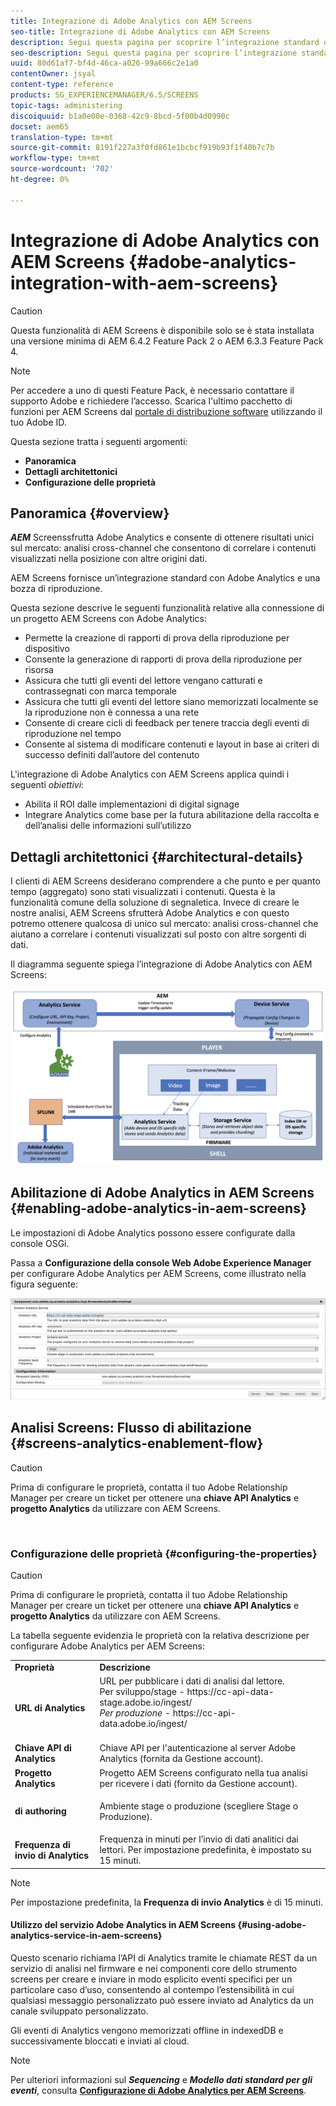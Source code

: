 ```yaml
---
title: Integrazione di Adobe Analytics con AEM Screens
seo-title: Integrazione di Adobe Analytics con AEM Screens
description: Segui questa pagina per scoprire l’integrazione standard di AEM Screens con Adobe Analytics e ti fornisce una bozza di riproduzione.
seo-description: Segui questa pagina per scoprire l’integrazione standard di AEM Screens con Adobe Analytics e ti fornisce una bozza di riproduzione.
uuid: 80d61af7-bf4d-46ca-a026-99a666c2e1a0
contentOwner: jsyal
content-type: reference
products: SG_EXPERIENCEMANAGER/6.5/SCREENS
topic-tags: administering
discoiquuid: b1a0e00e-0368-42c9-8bcd-5f00b4d0990c
docset: aem65
translation-type: tm+mt
source-git-commit: 8191f227a3f0fd861e1bcbcf919b93f1f40b7c7b
workflow-type: tm+mt
source-wordcount: '702'
ht-degree: 0%

---
```



# Integrazione di Adobe Analytics con AEM Screens {#adobe-analytics-integration-with-aem-screens}

>[!CAUTION]
>
>Questa funzionalità di AEM Screens è disponibile solo se è stata installata una versione minima di AEM 6.4.2 Feature Pack 2 o AEM 6.3.3 Feature Pack 4.

>[!NOTE]
>
>Per accedere a uno di questi Feature Pack, è necessario contattare il supporto Adobe e richiedere l’accesso. Scarica l&#39;ultimo pacchetto di funzioni per AEM Screens dal [portale di distribuzione software](https://experience.adobe.com/#/downloads/content/software-distribution/en/aem.html) utilizzando il tuo Adobe ID.

Questa sezione tratta i seguenti argomenti:

* **Panoramica**
* **Dettagli architettonici**
* **Configurazione delle proprietà**

## Panoramica {#overview}

***AEM*** Screenssfrutta Adobe Analytics e consente di ottenere risultati unici sul mercato: analisi cross-channel che consentono di correlare i contenuti visualizzati nella posizione con altre origini dati.

AEM Screens fornisce un’integrazione standard con Adobe Analytics e una bozza di riproduzione.

Questa sezione descrive le seguenti funzionalità relative alla connessione di un progetto AEM Screens con Adobe Analytics:

* Permette la creazione di rapporti di prova della riproduzione per dispositivo
* Consente la generazione di rapporti di prova della riproduzione per risorsa
* Assicura che tutti gli eventi del lettore vengano catturati e contrassegnati con marca temporale
* Assicura che tutti gli eventi del lettore siano memorizzati localmente se la riproduzione non è connessa a una rete
* Consente di creare cicli di feedback per tenere traccia degli eventi di riproduzione nel tempo
* Consente al sistema di modificare contenuti e layout in base ai criteri di successo definiti dall’autore del contenuto

L&#39;integrazione di Adobe Analytics con AEM Screens applica quindi i seguenti *obiettivi*:

* Abilita il ROI dalle implementazioni di digital signage
* Integrare Analytics come base per la futura abilitazione della raccolta e dell’analisi delle informazioni sull’utilizzo

## Dettagli architettonici {#architectural-details}

I clienti di AEM Screens desiderano comprendere a che punto e per quanto tempo (aggregato) sono stati visualizzati i contenuti. Questa è la funzionalità comune della soluzione di segnaletica. Invece di creare le nostre analisi, AEM Screens sfrutterà Adobe Analytics e con questo potremo ottenere qualcosa di unico sul mercato: analisi cross-channel che aiutano a correlare i contenuti visualizzati sul posto con altre sorgenti di dati.

Il diagramma seguente spiega l’integrazione di Adobe Analytics con AEM Screens:

![screen_shot_2018-09-12at85611am](assets/screen_shot_2018-09-12at85611am.png)

## Abilitazione di Adobe Analytics in AEM Screens {#enabling-adobe-analytics-in-aem-screens}

Le impostazioni di Adobe Analytics possono essere configurate dalla console OSGi.

Passa a **Configurazione della console Web Adobe Experience Manager** per configurare Adobe Analytics per AEM Screens, come illustrato nella figura seguente:

![screen_shot_2018-09-04at25550pm](assets/screen_shot_2018-09-04at25550pm.png)

## Analisi Screens: Flusso di abilitazione {#screens-analytics-enablement-flow}

>[!CAUTION]
>
>Prima di configurare le proprietà, contatta il tuo Adobe Relationship Manager per creare un ticket per ottenere una **chiave API Analytics** e **progetto Analytics** da utilizzare con AEM Screens.

![]()

### Configurazione delle proprietà {#configuring-the-properties}

>[!CAUTION]
>
>Prima di configurare le proprietà, contatta il tuo Adobe Relationship Manager per creare un ticket per ottenere una **chiave API Analytics** e **progetto Analytics** da utilizzare con AEM Screens.

La tabella seguente evidenzia le proprietà con la relativa descrizione per configurare Adobe Analytics per AEM Screens:

<table>
 <tbody>
  <tr>
   <td><strong>Proprietà</strong></td>
   <td><strong>Descrizione</strong></td>
  </tr>
  <tr>
   <td><strong>URL di Analytics</strong></td>
   <td>URL per pubblicare i dati di analisi dal lettore. <br>
   Per sviluppo/stage</em>  - https://cc-api-data-stage.adobe.io/ingest/<br /> <em>Per produzione</em>  - https://cc-api-data.adobe.io/ingest/</em><br /> <br /></td>
  </tr>
  <tr>
   <td><strong>Chiave API di Analytics</strong></td>
   <td>Chiave API per l'autenticazione al server Adobe Analytics (fornita da Gestione account).</td>
  </tr>
  <tr>
   <td><strong>Progetto Analytics</strong></td>
   <td>Progetto AEM Screens configurato nella tua analisi per ricevere i dati (fornito da Gestione account).</td>
  </tr>
  <tr>
   <td><strong>di authoring</strong></td>
   <td><p>Ambiente stage o produzione (scegliere Stage o Produzione).</p></td>
  </tr>
  <tr>
   <td><strong>Frequenza di invio di Analytics</strong></td>
   <td>Frequenza in minuti per l’invio di dati analitici dai lettori. Per impostazione predefinita, è impostato su 15 minuti.</td>
  </tr>
 </tbody>
</table>

>[!NOTE]
>
>Per impostazione predefinita, la **Frequenza di invio Analytics** è di 15 minuti.

#### Utilizzo del servizio Adobe Analytics in AEM Screens {#using-adobe-analytics-service-in-aem-screens}

Questo scenario richiama l’API di Analytics tramite le chiamate REST da un servizio di analisi nel firmware e nei componenti core dello strumento screens per creare e inviare in modo esplicito eventi specifici per un particolare caso d’uso, consentendo al contempo l’estensibilità in cui qualsiasi messaggio personalizzato può essere inviato ad Analytics da un canale sviluppato personalizzato.

Gli eventi di Analytics vengono memorizzati offline in indexedDB e successivamente bloccati e inviati al cloud.

>[!NOTE]
>
>Per ulteriori informazioni sul ***Sequencing*** e ***Modello dati standard per gli eventi***, consulta **[Configurazione di Adobe Analytics per AEM Screens](configuring-adobe-analytics-aem-screens.md)**.

